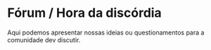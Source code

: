 # Fórum / Hora da discórdia

Aqui podemos apresentar nossas ideias ou questionamentos para a comunidade dev discutir. 

